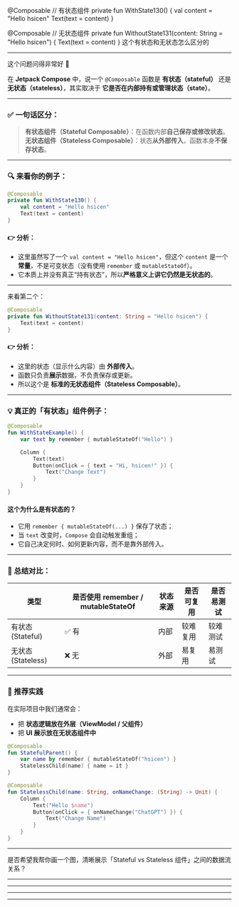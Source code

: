 

@Composable  // 有状态组件
private fun WithState130() {
  val content = "Hello hsicen"
  Text(text = content)
}

@Composable  // 无状态组件
private fun WithoutState131(content: String = "Hello hsicen") {
  Text(text = content)
}  这个有状态和无状态怎么区分的

------------------------------------------------------------------------------------------------------------------------------------------------

这个问题问得非常好 👏

在 **Jetpack Compose** 中，说一个 `@Composable` 函数是 **有状态（stateful）** 还是 **无状态（stateless）**，其实取决于 **它是否在内部持有或管理状态（state）**。

---

### ✅ 一句话区分：

> **有状态组件（Stateful Composable）**：在函数内部**自己保存或修改状态**。
> **无状态组件（Stateless Composable）**：状态**从外部传入**，函数本身**不保存状态**。

---

### 🔍 来看你的例子：

```kotlin
@Composable
private fun WithState130() {
    val content = "Hello hsicen"
    Text(text = content)
}
```

#### 👉 分析：

* 这里虽然写了一个 `val content = "Hello hsicen"`，但这个 `content` 是一个**常量**，不是可变状态（没有使用 `remember` 或 `mutableStateOf`）。
* 它本质上并没有真正“持有状态”，所以**严格意义上讲它仍然是无状态的**。

---

来看第二个：

```kotlin
@Composable
private fun WithoutState131(content: String = "Hello hsicen") {
    Text(text = content)
}
```

#### 👉 分析：

* 这里的状态（显示什么内容）由 **外部传入**。
* 函数只负责**展示**数据，不负责保存或更新。
* 所以这个是 **标准的无状态组件（Stateless Composable）**。

---

### 💡 真正的「有状态」组件例子：

```kotlin
@Composable
fun WithStateExample() {
    var text by remember { mutableStateOf("Hello") }

    Column {
        Text(text)
        Button(onClick = { text = "Hi, hsicen!" }) {
            Text("Change Text")
        }
    }
}
```

#### 这个为什么是有状态的？

* 它用 `remember { mutableStateOf(...) }` 保存了状态；
* 当 `text` 改变时，`Compose` 会自动触发重组；
* 它自己决定何时、如何更新内容，而不是靠外部传入。

---

### 🧭 总结对比：

| 类型              | 是否使用 remember / mutableStateOf | 状态来源 | 是否可复用 | 是否易测试 |
| --------------- | ------------------------------ | ---- | ----- | ----- |
| 有状态 (Stateful)  | ✅ 有                            | 内部   | 较难复用  | 较难测试  |
| 无状态 (Stateless) | ❌ 无                            | 外部   | 易复用   | 易测试   |

---

### 🚀 推荐实践

在实际项目中我们通常会：

* 把 **状态逻辑放在外层（ViewModel / 父组件）**
* 把 **UI 展示放在无状态组件中**

```kotlin
@Composable
fun StatefulParent() {
    var name by remember { mutableStateOf("hsicen") }
    StatelessChild(name) { name = it }
}

@Composable
fun StatelessChild(name: String, onNameChange: (String) -> Unit) {
    Column {
        Text("Hello $name")
        Button(onClick = { onNameChange("ChatGPT") }) {
            Text("Change Name")
        }
    }
}
```

---

是否希望我帮你画一个图，清晰展示「Stateful vs Stateless 组件」之间的数据流关系？



------------------------------------------------------------------------------------------------------------------------------------------------
------------------------------------------------------------------------------------------------------------------------------------------------
------------------------------------------------------------------------------------------------------------------------------------------------
------------------------------------------------------------------------------------------------------------------------------------------------
